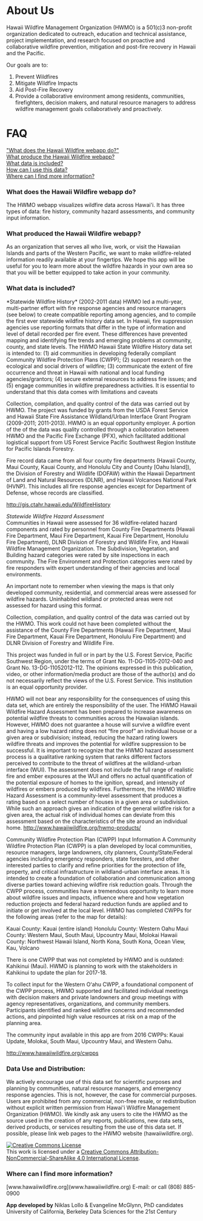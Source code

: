 <h1>About Us</h1>
Hawaii Wildfire Management Organization (HWMO) is a 501(c)3 non-profit organization dedicated to outreach, education and technical assistance, project implementation, and research focused on proactive and collaborative wildfire prevention, mitigation and post-fire recovery in Hawaii and the Pacific.

Our goals are to:
<ol>
<li> Prevent Wildfires </li>
<li> Mitigate Wildfire Impacts </li>
<li> Aid Post-Fire Recovery </li>
<li> Provide a collaborative environment among residents, communities, firefighters, decision makers, and natural resource managers to address wildfire management goals collaboratively and proactively.</li>
</ol>

<h1>FAQ</h1>
<a href="#one"> "What does the Hawaii Wildfire webapp do?"</a> </br>
<a href="#two"> What produce the Hawaii Wildfire webapp?</a></br>
<a href="#three"> What data is included?</a></br>
<a href="#four"> How can I use this data?</a></br>
<a href="#five"> Where can I find more information?</a> </br>

<h3 id="one">What does the Hawaii Wildfire webapp do?</h3>
The HWMO webapp visualizes wildfire data across Hawai'i.
It has three types of data: fire history, community hazard assessments, and community input information.

<h3 id="two">What produced the Hawaii Wildfire webapp?</h3>
As an organization that serves all who live, work, or visit the Hawaiian Islands and parts of the Western Pacific, we want to make wildfire-related information readily available at your fingertips. We hope this app will be useful for you to learn more about the wildfire hazards in your own area so that you will be better equipped to take action in your community. 

<h3 id="three">What data is included?</h3>
*Statewide Wildfire History* (2002-2011 data)  
HWMO led a multi-year, multi-partner effort with fire response agencies and resource managers (see below) to create compatible reporting among agencies, and to compile the first ever statewide wildfire history data set.  In Hawaii, fire suppression agencies use reporting formats that differ in the type of information and level of detail recorded per fire event. These differences have prevented mapping and identifying fire trends and emerging problems at community, county, and state levels. The HWMO Hawaii State Wildfire History data set is intended to: (1) aid communities in developing federally compliant Community Wildfire Protection Plans (CWPP); (2) support research on the ecological and social drivers of wildfire; (3) communicate the extent of fire occurrence and threat in Hawaii with national and local funding agencies/grantors; (4) secure external resources to address fire issues; and (5) engage communities in wildfire preparedness activities.  It is essential to understand that this data comes with limitations and caveats

Collection, compilation, and quality control of the data was carried out by HWMO. The project was funded by grants from the USDA Forest Service and Hawaii State Fire Assistance Wildland/Urban Interface Grant Program (2009-2011; 2011-2013).  HWMO is an equal opportunity employer.  A portion of the of the data was quality controlled through a collaboration between HWMO and the Pacific Fire Exchange (PFX), which facilitated additional logistical support from US Forest Service Pacific Southwest Region Institute for Pacific Islands Forestry.

Fire record data came from all four county fire departments (Hawaii County, Maui County, Kauai County, and Honolulu City and County [Oahu Island]), the Division of Forestry and Wildlife (DOFAW) within the Hawaii Department of Land and Natural Resources (DLNR), and Hawaii Volcanoes National Park (HVNP). This includes all fire response agencies except for Department of Defense, whose records are classified.

http://gis.ctahr.hawaii.edu/WildfireHistory

*Statewide Wildfire Hazard Assessment*  
Communities in Hawaii were assessed for 36 wildfire-related hazard components and rated by personnel from County Fire Departments (Hawaii Fire Department, Maui Fire Department, Kauai Fire Department, Honolulu Fire Department), DLNR Division of Forestry and Wildlife Fire, and Hawaii Wildfire Management Organization. The Subdivision, Vegetation, and Building hazard categories were rated by site inspections in each community. The Fire Environment and Protection categories were rated by fire responders with expert understanding of their agencies and local environments.

An important note to remember when viewing the maps is that only developed community, residential, and commercial areas were assessed for wildfire hazards.  Uninhabited wildland or protected areas were not assessed for hazard using this format.

Collection, compilation, and quality control of the data was carried out by the HWMO. This work could not have been completed without the assistance of the County Fire Departments (Hawaii Fire Department, Maui Fire Department, Kauai Fire Department, Honolulu Fire Department) and DLNR Division of Forestry and Wildlife Fire.

This project was funded in full or in part by the U.S. Forest Service, Pacific Southwest Region, under the terms of Grant No. 11-DG-1105-2012-040 and Grant No. 13-DG-11052012-112. The opinions expressed in this publication, video, or other information/media product are those of the author(s) and do not necessarily reflect the views of the U.S. Forest Service. This institution is an equal opportunity provider.

HWMO will not bear any responsibility for the consequences of using this data set, which are entirely the responsibility of the user. 
The HWMO Hawaii Wildfire Hazard Assessment has been prepared to increase awareness on potential wildfire threats to communities across the Hawaiian islands. However, HWMO does not guarantee a house will survive a wildfire event and having a low hazard rating does not “fire proof” an individual house or a given area or subdivision; instead, reducing the hazard rating lowers wildfire threats and improves the potential for wildfire suppression to be successful.
It is important to recognize that the HWMO hazard assessment process is a qualitative ranking system that ranks different factors perceived to contribute to the threat of wildfires at the wildland-urban interface (WUI). The assessment does not include the full range of realistic fire and ember exposures at the WUI and offers no actual quantification of the potential exposure of homes to the ignition, spread, and intensity of wildfires or embers produced by wildfires. Furthermore, the HWMO Wildfire Hazard Assessment is a community-level assessment that produces a rating based on a select number of houses in a given area or subdivision. While such an approach gives an indication of the general wildfire risk for a given area, the actual risk of individual homes can deviate from this assessment based on the characteristics of the site around an individual home.
http://www.hawaiiwildfire.org/hwmo-products/

Community Wildfire Protection Plan (CWPP) Input Information
A Community Wildfire Protection Plan (CWPP) is a plan developed by local communities, resource managers, large landowners, city planners, County/State/Federal agencies including emergency responders, state foresters, and other interested parties to clarify and refine priorities for the protection of life, property, and critical infrastructure in wildland-urban interface areas. It is intended to create a foundation of collaboration and communication among diverse parties toward achieving wildfire risk reduction goals. Through the CWPP process, communities have a tremendous opportunity to learn more about wildfire issues and impacts, influence where and how vegetation reduction projects and federal hazard reduction funds are applied and to initiate or get involved at the local level.
HWMO has completed CWPPs for the following areas (refer to the map for details):

Kauai County: Kauai (entire island)
Honolulu County: Western Oahu
Maui County: Western Maui, South Maui, Upcountry Maui, Molokai
Hawaii County: Northwest Hawaii Island, North Kona, South Kona, Ocean View, Kau, Volcano

There is one CWPP that was not completed by HWMO and is outdated:
Kahikinui (Maui). HWMO is planning to work with the stakeholders in Kahikinui to update the plan for 2017-18.

To collect input for the Western Oʻahu CWPP, a foundational component of the CWPP process, HWMO supported and facilitated individual meetings with decision makers and private landowners and group meetings with agency representatives, organizations, and community members. Participants identified and ranked wildfire concerns and recommended actions, and pinpointed high value resources at risk on a map of the planning area.

The community input available in this app are from 2016 CWPPs: Kauai Update, Molokai, South Maui, Upcountry Maui, and Western Oahu.

http://www.hawaiiwildfire.org/cwpps


<h3 id="four">Data Use and Distribution:</h3>
We actively encourage use of this data set for scientific purposes and planning by communities, natural resource managers, and emergency response agencies. This is not, however, the case for commercial purposes.  Users are prohibited from any commercial, non-free resale, or redistribution without explicit written permission from Hawai'i Wildfire Management Organization (HWMO). We kindly ask any users to cite the HWMO as the source used in the creation of any reports, publications, new data sets, derived products, or services resulting from the use of this data set.  If possible, please link web pages to the HWMO website (hawaiiwildfire.org).

<a rel="license" href="http://creativecommons.org/licenses/by-nc-sa/4.0/"><img alt="Creative Commons License" style="border-width:0" src="https://i.creativecommons.org/l/by-nc-sa/4.0/88x31.png" /></a><br />This work is licensed under a <a rel="license" href="http://creativecommons.org/licenses/by-nc-sa/4.0/">Creative Commons Attribution-NonCommercial-ShareAlike 4.0 International License</a>.

<h3 id="five">Where can I find more information?</h3>
[www.hawaiiwildfire.org](www.hawaiiwildfire.org)
E-mail: <admin@hawaiiwildfire.org> or call (808) 885-0900

**App developed by**
Niklas Lollo & Evangeline McGlynn, PhD candidates
University of California, Berkeley
Data Sciences for the 21st Century

